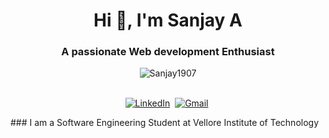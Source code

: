 <h1 align="center">Hi 👋, I'm Sanjay A</h1>
<h3 align="center">A passionate Web development Enthusiast</h3>

<div align="center"> <img src="https://komarev.com/ghpvc/?username=Sanjay1907&label=Profile%20views&color=0e75b6&style=flat" alt="Sanjay1907" /> </div>
<p align="center">
<br>
<a href="https://www.linkedin.com/in/sanjay-a-987908225/"><img src="https://img.shields.io/badge/linkedin-%230077B5.svg?&style=for-the-badge&logo=linkedin&logoColor=white" alt="LinkedIn" /></a>&nbsp;
<a href="mailto:sanjay.a19@yahoo.com?subject=Hi%20Sanjay A"><img src="https://img.shields.io/badge/gmail-%23D14836.svg?&style=for-the-badge&logo=gmail&logoColor=white" alt="Gmail"/></a>&nbsp;
</p>
### I am a Software Engineering Student at Vellore Institute of Technology

